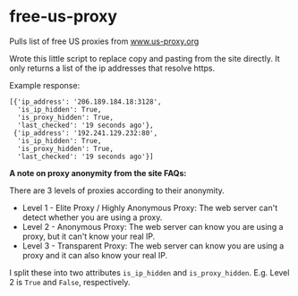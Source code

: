 # free-us-proxy
Pulls list of free US proxies from www.us-proxy.org

Wrote this little script to replace copy and pasting from the site directly. It only returns a list of the ip addresses that resolve https.

Example response:

```
[{'ip_address': '206.189.184.18:3128',
  'is_ip_hidden': True,
  'is_proxy_hidden': True,
  'last_checked': '19 seconds ago'},
 {'ip_address': '192.241.129.232:80',
  'is_ip_hidden': True,
  'is_proxy_hidden': True,
  'last_checked': '19 seconds ago'}]
  ```
 
  
**A note on proxy anonymity from the site FAQs:**

There are 3 levels of proxies according to their anonymity.

- Level 1 - Elite Proxy / Highly Anonymous Proxy: The web server can't detect whether you are using a proxy.
- Level 2 - Anonymous Proxy: The web server can know you are using a proxy, but it can't know your real IP.
- Level 3 - Transparent Proxy: The web server can know you are using a proxy and it can also know your real IP.

I split these into two attributes `is_ip_hidden` and `is_proxy_hidden`. E.g. Level 2 is `True` and `False`, respectively.

